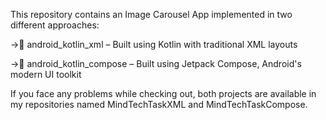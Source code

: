 This repository contains an Image Carousel App implemented in two different approaches:

->📂 android_kotlin_xml – Built using Kotlin with traditional XML layouts

->📂 android_kotlin_compose – Built using Jetpack Compose, Android's modern UI toolkit

If you face any problems while checking out, both projects are available in my repositories named MindTechTaskXML and MindTechTaskCompose.
